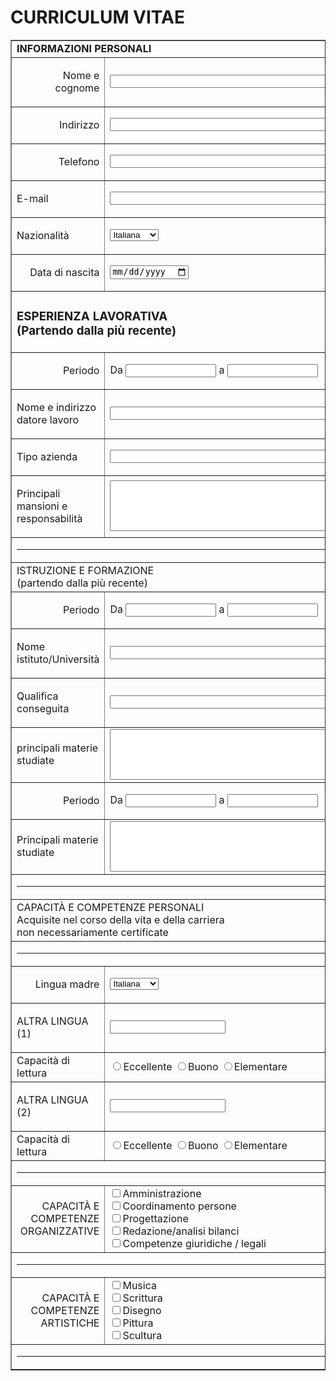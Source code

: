 <head>
        <link rel="stylesheet" href="style.css">
    </head>
    <body>
        <h1> CURRICULUM VITAE </h1>
        <form action="index.html">
            <table border="1" align="center" cellspacing="0" cellpadding="4">
               <!-- <caption>Tabella con i bordi</caption> -->
                <tbody><tr>
                    <!-- <td colspan="2"><hr></td> -->
                </tr>
                <tr>
                    <td colspan="2"><b>INFORMAZIONI PERSONALI</b></td>
                </tr>
                <tr>
                    <td>
                        <p align="right">
                            Nome e cognome
                        </p>
                    </td>
                    <td>
                        <input name="nomeCognome" type="text" size="40">
                    </td>
                </tr>
                <tr>
                    <td>
                        <p align="right">
                            Indirizzo
                        </p>
                    </td>
                    <td>
                        <input type="text" name="indirizzo" size="40">
                    </td>
                </tr>
                <tr>
                    <td>
                        <p align="right">
                            Telefono
                        </p>
                    </td>
                    <td>
                        <input type="text" name="telefono" size="40">
                    </td>
                </tr>
                <tr>
                    <td>
                        <p>
                            E-mail
                        </p>
                    </td>
                    <td>
                        <input type="tel" name="email" id="email" size="40">
                    </td>
                </tr>
                <tr>
                    <td>
                        <p>
                            Nazionalità
                        </p>
                    </td>
                    <td>
                        <select name="naz" id="naz">
                            <option value="IT">Italiana</option>
                            <option value="FR">Francese</option>
                            <option value="TD">Tedesca</option>
                            <option value="EN">Inglese</option>
                            <option value="O">Altro</option>
                        </select>
                    </td>
                </tr>
                <tr>
                    <td>
                        <p align="right">
                            Data di nascita
                        </p>
                    </td>
                    <td>
                        <input type="date" name="date" id="date">
                    </td>
                </tr>
                <tr>
                    <td colspan="2">
                       <h3> ESPERIENZA LAVORATIVA <br> (Partendo dalla più recente)</h3>
                    </td>
                </tr>
                <tr>
                    <td>
                        <p align="right">
                            Periodo
                        </p>
                    </td>
                    <td>
                        Da
                        <input type="text" size="15">
                        a 
                        <input type="text" size="15">
                    </td>
                </tr>
                <tr>
                    <td>
                        <p>
                            Nome e indirizzo datore lavoro
                        </p>
                    </td>
                    <td>
                        <input type="text" size="40">
                    </td>
                </tr>
                <tr>
                    <td>
                        <p>
                            Tipo azienda
                        </p>
                    </td>
                    <td>
                        <input type="text" size="40">
                    </td>
                </tr>
                <tr>
                    <td>
                        <p>
                            Principali mansioni e responsabilità
                        </p>
                    </td>
                    <td>
                        <textarea name="mansioni" id="mansioni" cols="50" rows="5"></textarea>
                    </td>
                </tr>
                <tr>
                    <td colspan="2"><hr></td>
                </tr>
                <tr>
                    <td colspan="2">
                        ISTRUZIONE E FORMAZIONE <br> (partendo dalla più recente)
                    </td>
                </tr>
                <tr><td>
                        <p align="right">
                            Periodo
                        </p>
                    </td>
                    <td>
                        Da
                        <input type="text" size="15">
                        a 
                        <input type="text" size="15">
                    </td>
                </tr>
                <tr>
                    <td>
                        <p>
                            Nome istituto/Università
                        </p>
                    </td>
                    <td>
                        <input type="text" size="40">
                    </td>
                </tr>
                <tr>
                    <td>
                        <p>
                            Qualifica conseguita
                        </p>
                    </td>
                    <td>
                        <input type="text" size="40">
                    </td>
                </tr>
                <tr>
                    <td>
                        <p>principali materie studiate</p>
                    </td>
                    <td>
                        <textarea name="materie" id="materei" cols="50" rows="5"></textarea>
                    </td>
                </tr>
                <tr>
                    <td>
                        <p align="right">
                            Periodo
                        </p>
                    </td>
                    <td>
                        Da
                        <input type="text" size="15">
                        a 
                        <input type="text" size="15">
                    </td>
                </tr>
                <tr>
                    <td>
                        <p>
                            Principali materie studiate
                        </p>
                    </td>
                    <td>
                        <textarea name="materie" id="materei" cols="50" rows="5"></textarea>
                    </td>
                </tr>
                <tr>
                    <td colspan="2"><hr></td>
                </tr>
                <tr>
                    <td colspan="2">
                        CAPACITÀ E COMPETENZE PERSONALI<br>Acquisite nel corso della vita e della carriera<br>non necessariamente certificate
                    </td>
                </tr>
                <tr>
                    <td colspan="2"><hr></td>
                </tr>
                <tr>
                    <td>
                        <p align="right">
                            Lingua madre
                        </p>
                    </td>
                    <td>
                        <select name="naz" id="naz">
                            <option value="IT">Italiana</option>
                            <option value="FR">Francese</option>
                            <option value="TD">Tedesca</option>
                            <option value="EN">Inglese</option>
                            <option value="O">Altro</option>
                        </select>
                    </td>
                </tr>
                <tr>
                    <td>
                        <p>
                            ALTRA LINGUA (1)
                        </p>
                    </td>
                    <td>
                        <input type="text" name="lingua2">
                    </td>
                </tr>
                <tr>
                    <td>
                        Capacità di lettura
                    </td>
                    <td>
                        <input name="capacita" type="radio">Eccellente <input name="capacita" type="radio">Buono <input name="capacita" type="radio">Elementare
                    </td>
                </tr>
                <tr>
                    <td>
                        <p>
                            ALTRA LINGUA (2)
                        </p>
                    </td>
                    <td>
                        <input type="text" name="lingua2">
                    </td>
                </tr>
                <tr>      
                    <td>
                        Capacità di lettura
                    </td>
                    <td>
                        <input name="capacita" type="radio">Eccellente <input name="capacita" type="radio">Buono <input name="capacita" type="radio">Elementare
                    </td>
                </tr>
                <tr>
                    <td colspan="2"><hr></td>
                </tr>
                <tr>
                    <td align="right">
                        CAPACITÀ E COMPETENZE<br>ORGANIZZATIVE
                    </td>
                    <td>
                        <input name="uno" type="checkbox">Amministrazione<br>
                        <input name="due" type="checkbox">Coordinamento persone<br>
                        <input name="tre" type="checkbox">Progettazione<br>
                        <input name="quattro" type="checkbox">Redazione/analisi bilanci<br>
                        <input name="cinque" type="checkbox">Competenze giuridiche / legali
                    </td>
                </tr>
                <tr>
                    <td colspan="2"><hr></td>               
                </tr>
                <tr>
                    <td align="right">
                        CAPACITÀ E COMPETENZE<br>ARTISTICHE
                    </td>
                    <td>
                        <input name="uno" type="checkbox">Musica<br>
                        <input name="due" type="checkbox">Scrittura<br>
                        <input name="tre" type="checkbox">Disegno<br>
                        <input name="quattro" type="checkbox">Pittura<br>
                        <input name="cinque" type="checkbox">Scultura
                    </td>
                </tr>
                <tr>
                    <td colspan="2">
                        <hr>
                    </td>
                </tr>
            </tbody></table>
        </form>
    





</body>